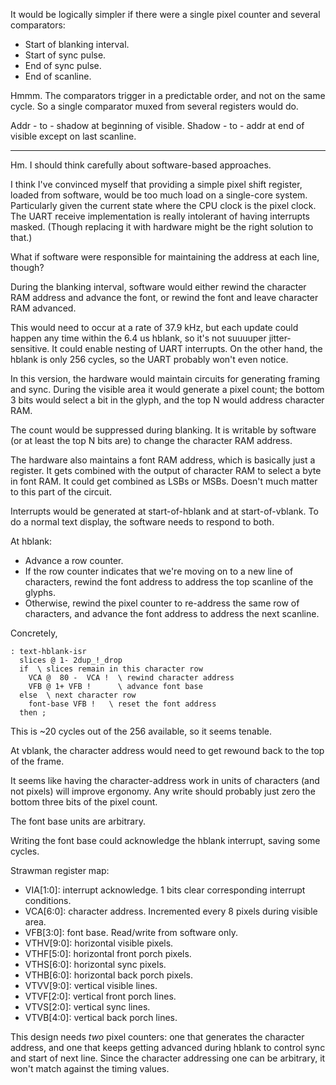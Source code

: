 
It would be logically simpler if there were a single pixel counter and several
comparators:

- Start of blanking interval.
- Start of sync pulse.
- End of sync pulse.
- End of scanline.

Hmmm. The comparators trigger in a predictable order, and not on the same cycle.
So a single comparator muxed from several registers would do.


Addr - to - shadow at beginning of visible.
Shadow - to - addr at end of visible except on last scanline.


-----

Hm. I should think carefully about software-based approaches.

I think I've convinced myself that providing a simple pixel shift register,
loaded from software, would be too much load on a single-core system.
Particularly given the current state where the CPU clock is the pixel clock. The
UART receive implementation is really intolerant of having interrupts masked.
(Though replacing it with hardware might be the right solution to that.)

What if software were responsible for maintaining the address at each line,
though?

During the blanking interval, software would either rewind the character RAM
address and advance the font, or rewind the font and leave character RAM
advanced.

This would need to occur at a rate of 37.9 kHz, but each update could happen any
time within the 6.4 us hblank, so it's not suuuuper jitter-sensitive. It could
enable nesting of UART interrupts. On the other hand, the hblank is only 256
cycles, so the UART probably won't even notice.


In this version, the hardware would maintain circuits for generating framing and
sync. During the visible area it would generate a pixel count; the bottom 3 bits
would select a bit in the glyph, and the top N would address character RAM.

The count would be suppressed during blanking. It is writable by software (or at
least the top N bits are) to change the character RAM address.

The hardware also maintains a font RAM address, which is basically just a
register. It gets combined with the output of character RAM to select a byte in
font RAM. It could get combined as LSBs or MSBs. Doesn't much matter to this
part of the circuit.

Interrupts would be generated at start-of-hblank and at start-of-vblank. To do a
normal text display, the software needs to respond to both.

At hblank:
- Advance a row counter.
- If the row counter indicates that we're moving on to a new line of characters,
  rewind the font address to address the top scanline of the glyphs.
- Otherwise, rewind the pixel counter to re-address the same row of characters,
  and advance the font address to address the next scanline.

Concretely,

    : text-hblank-isr
      slices @ 1- 2dup_!_drop
      if  \ slices remain in this character row
        VCA @  80 -  VCA !  \ rewind character address
        VFB @ 1+ VFB !      \ advance font base
      else  \ next character row
        font-base VFB !   \ reset the font address
      then ;

This is ~20 cycles out of the 256 available, so it seems tenable.

At vblank, the character address would need to get rewound back to the top of
the frame.

It seems like having the character-address work in units of characters (and not
pixels) will improve ergonomy. Any write should probably just zero the bottom
three bits of the pixel count.

The font base units are arbitrary.

Writing the font base could acknowledge the hblank interrupt, saving some
cycles.

Strawman register map:

- VIA[1:0]: interrupt acknowledge. 1 bits clear corresponding interrupt conditions.
- VCA[6:0]: character address. Incremented every 8 pixels during visible area.
- VFB[3:0]: font base. Read/write from software only.
- VTHV[9:0]: horizontal visible pixels.
- VTHF[5:0]: horizontal front porch pixels.
- VTHS[6:0]: horizontal sync pixels.
- VTHB[6:0]: horizontal back porch pixels.
- VTVV[9:0]: vertical visible lines.
- VTVF[2:0]: vertical front porch lines.
- VTVS[2:0]: vertical sync lines.
- VTVB[4:0]: vertical back porch lines.

This design needs *two* pixel counters: one that generates the character
address, and one that keeps getting advanced during hblank to control sync and
start of next line. Since the character addressing one can be arbitrary, it
won't match against the timing values.

